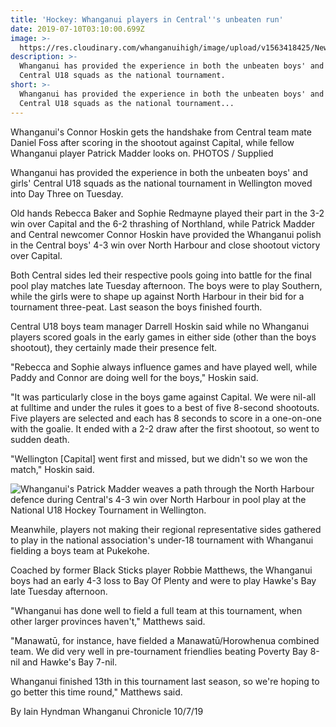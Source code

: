 ```yaml
---
title: 'Hockey: Whanganui players in Central''s unbeaten run'
date: 2019-07-10T03:10:00.699Z
image: >-
  https://res.cloudinary.com/whanganuihigh/image/upload/v1563418425/News/Connor_Patrick_Chron_10.7.19.jpg
description: >-
  Whanganui has provided the experience in both the unbeaten boys' and girls'
  Central U18 squads as the national tournament.
short: >-
  Whanganui has provided the experience in both the unbeaten boys' and girls'
  Central U18 squads as the national tournament...
---
```

Whanganui's Connor Hoskin gets the handshake from Central team mate Daniel Foss after scoring in the shootout against Capital, while fellow Whanganui player Patrick Madder looks on.
PHOTOS / Supplied

Whanganui has provided the experience in both the unbeaten boys' and girls' Central U18 squads as the national tournament in Wellington moved into Day Three on Tuesday.

Old hands Rebecca Baker and Sophie Redmayne played their part in the 3-2 win over Capital and the 6-2 thrashing of Northland, while Patrick Madder and Central newcomer Connor Hoskin have provided the Whanganui polish in the Central boys' 4-3 win over North Harbour and close shootout victory over Capital.

Both Central sides led their respective pools going into battle for the final pool play matches late Tuesday afternoon. The boys were to play Southern, while the girls were to shape up against North Harbour in their bid for a tournament three-peat. Last season the boys finished fourth.

Central U18 boys team manager Darrell Hoskin said while no Whanganui players scored goals in the early games in either side (other than the boys shootout), they certainly made their presence felt.

"Rebecca and Sophie always influence games and have played well, while Paddy and Connor are doing well for the boys," Hoskin said.

"It was particularly close in the boys game against Capital. We were nil-all at fulltime and under the rules it goes to a best of five 8-second shootouts. Five players are selected and each has 8 seconds to score in a one-on-one with the goalie. It ended with a 2-2 draw after the first shootout, so went to sudden death.

"Wellington \[Capital] went first and missed, but we didn't so we won the match," Hoskin said.

![](https://res.cloudinary.com/whanganuihigh/image/upload/v1563419879/News/SD46P2TKZNHYRJ4THWIFOT6LZQ.jpg "Whanganui's Patrick Madder weaves a path through the North Harbour defence during Central's 4-3 win over North Harbour in pool play at the National U18 Hockey Tournament in Wellington.")

Meanwhile, players not making their regional representative sides gathered to play in the national association's under-18 tournament with Whanganui fielding a boys team at Pukekohe.

Coached by former Black Sticks player Robbie Matthews, the Whanganui boys had an early 4-3 loss to Bay Of Plenty and were to play Hawke's Bay late Tuesday afternoon.

"Whanganui has done well to field a full team at this tournament, when other larger provinces haven't," Matthews said.

"Manawatū, for instance, have fielded a Manawatū/Horowhenua combined team. We did very well in pre-tournament friendlies beating Poverty Bay 8-nil and Hawke's Bay 7-nil.

Whanganui finished 13th in this tournament last season, so we're hoping to go better this time round," Matthews said.

By Iain Hyndman
Whanganui Chronicle 10/7/19
